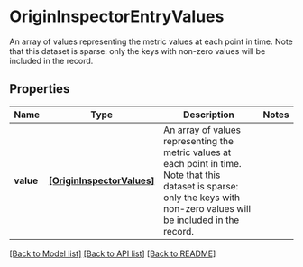 # OriginInspectorEntryValues

An array of values representing the metric values at each point in time. Note that this dataset is sparse: only the keys with non-zero values will be included in the record. 

## Properties
Name | Type | Description | Notes
------------ | ------------- | ------------- | -------------
**value** | [**[OriginInspectorValues]**](OriginInspectorValues.md) | An array of values representing the metric values at each point in time. Note that this dataset is sparse: only the keys with non-zero values will be included in the record.  | 

[[Back to Model list]](../README.md#documentation-for-models) [[Back to API list]](../README.md#documentation-for-api-endpoints) [[Back to README]](../README.md)


